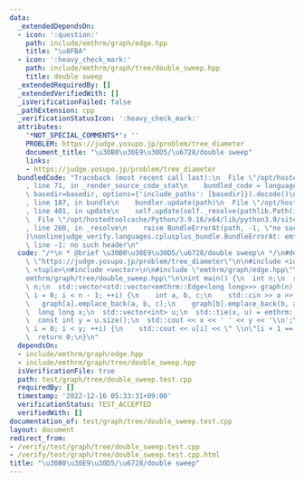 ```yaml
---
data:
  _extendedDependsOn:
  - icon: ':question:'
    path: include/emthrm/graph/edge.hpp
    title: "\u8FBA"
  - icon: ':heavy_check_mark:'
    path: include/emthrm/graph/tree/double_sweep.hpp
    title: double sweep
  _extendedRequiredBy: []
  _extendedVerifiedWith: []
  _isVerificationFailed: false
  _pathExtension: cpp
  _verificationStatusIcon: ':heavy_check_mark:'
  attributes:
    '*NOT_SPECIAL_COMMENTS*': ''
    PROBLEM: https://judge.yosupo.jp/problem/tree_diameter
    document_title: "\u30B0\u30E9\u30D5/\u6728/double sweep"
    links:
    - https://judge.yosupo.jp/problem/tree_diameter
  bundledCode: "Traceback (most recent call last):\n  File \"/opt/hostedtoolcache/Python/3.9.16/x64/lib/python3.9/site-packages/onlinejudge_verify/documentation/build.py\"\
    , line 71, in _render_source_code_stat\n    bundled_code = language.bundle(stat.path,\
    \ basedir=basedir, options={'include_paths': [basedir]}).decode()\n  File \"/opt/hostedtoolcache/Python/3.9.16/x64/lib/python3.9/site-packages/onlinejudge_verify/languages/cplusplus.py\"\
    , line 187, in bundle\n    bundler.update(path)\n  File \"/opt/hostedtoolcache/Python/3.9.16/x64/lib/python3.9/site-packages/onlinejudge_verify/languages/cplusplus_bundle.py\"\
    , line 401, in update\n    self.update(self._resolve(pathlib.Path(included), included_from=path))\n\
    \  File \"/opt/hostedtoolcache/Python/3.9.16/x64/lib/python3.9/site-packages/onlinejudge_verify/languages/cplusplus_bundle.py\"\
    , line 260, in _resolve\n    raise BundleErrorAt(path, -1, \"no such header\"\
    )\nonlinejudge_verify.languages.cplusplus_bundle.BundleErrorAt: emthrm/graph/edge.hpp:\
    \ line -1: no such header\n"
  code: "/*\n * @brief \u30B0\u30E9\u30D5/\u6728/double sweep\n */\n#define PROBLEM\
    \ \"https://judge.yosupo.jp/problem/tree_diameter\"\n\n#include <iostream>\n#include\
    \ <tuple>\n#include <vector>\n\n#include \"emthrm/graph/edge.hpp\"\n#include \"\
    emthrm/graph/tree/double_sweep.hpp\"\n\nint main() {\n  int n;\n  std::cin >>\
    \ n;\n  std::vector<std::vector<emthrm::Edge<long long>>> graph(n);\n  for (int\
    \ i = 0; i < n - 1; ++i) {\n    int a, b, c;\n    std::cin >> a >> b >> c;\n \
    \   graph[a].emplace_back(a, b, c);\n    graph[b].emplace_back(b, a, c);\n  }\n\
    \  long long x;\n  std::vector<int> u;\n  std::tie(x, u) = emthrm::double_sweep(graph);\n\
    \  const int y = u.size();\n  std::cout << x << ' ' << y << '\\n';\n  for (int\
    \ i = 0; i < y; ++i) {\n    std::cout << u[i] << \" \\n\"[i + 1 == y];\n  }\n\
    \  return 0;\n}\n"
  dependsOn:
  - include/emthrm/graph/edge.hpp
  - include/emthrm/graph/tree/double_sweep.hpp
  isVerificationFile: true
  path: test/graph/tree/double_sweep.test.cpp
  requiredBy: []
  timestamp: '2022-12-16 05:33:31+09:00'
  verificationStatus: TEST_ACCEPTED
  verifiedWith: []
documentation_of: test/graph/tree/double_sweep.test.cpp
layout: document
redirect_from:
- /verify/test/graph/tree/double_sweep.test.cpp
- /verify/test/graph/tree/double_sweep.test.cpp.html
title: "\u30B0\u30E9\u30D5/\u6728/double sweep"
---
```

